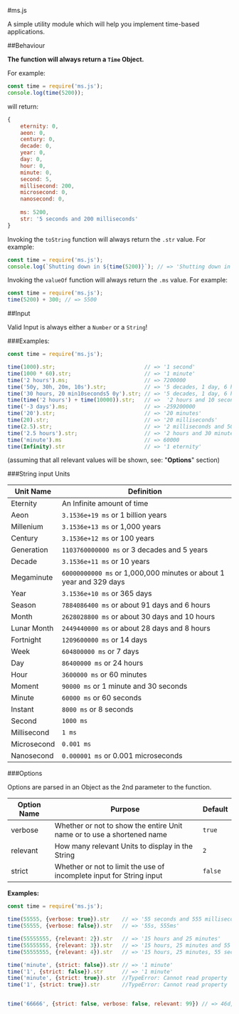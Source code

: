#ms.js

A simple utility module which will help you implement time-based applications.

##Behaviour

**The function will always return a `Time` Object.**

For example:
```js
const time = require('ms.js');
console.log(time(5200));
```
will return:
```js
{
    eternity: 0,
    aeon: 0,
    century: 0,
    decade: 0,
    year: 0,
    day: 0,
    hour: 0,
    minute: 0,
    second: 5,
    millisecond: 200,
    microsecond: 0,
    nanosecond: 0,
    
    ms: 5200,
    str: '5 seconds and 200 milliseconds'
}
```

Invoking the `toString` function will always return the `.str` value.
For example:
```js
const time = require('ms.js');
console.log(`Shutting down in ${time(5200)}`); // => 'Shutting down in 5 seconds and 200 milliseconds'
```

Invoking the `valueOf` function will always return the `.ms` value.
For example:
```js
const time = require('ms.js');
time(5200) + 300; // => 5500
```

##Input

Valid Input is always either a `Number` or a `String`!

###Examples:
```js
const time = require('ms.js');

time(1000).str;                            // => '1 second'
time(1000 * 60).str;                       // => '1 minute'
time('2 hours').ms;                        // => 7200000
time('50y, 30h, 20m, 10s').str;            // => '5 decades, 1 day, 6 hours, 20 minutes and 10 seconds'
time('30 hours, 20 min10seconds5 0y').str; // => '5 decades, 1 day, 6 hours, 20 minutes and 10 seconds'
time(time('2 hours') + time(10000)).str;   // =>  '2 hours and 10 seconds'
time('-3 days').ms;                        // => -259200000
time('20').str;                            // => '20 minutes'
time(20).str;                              // => '20 milliseconds'
time(2.5).str;                             // => '2 milliseconds and 500 microseconds'
time('2.5 hours').str;                     // => '2 hours and 30 minutes'
time('minute').ms                          // => 60000
time(Infinity).str                         // => '1 eternity'
```
(assuming that all relevant values will be shown, see: "**Options**" section)

###String input Units

Unit Name | Definition
---|---
Eternity | An Infinite amount of time
Aeon | `3.1536e+19 ms` or 1 billion years
Millenium | `3.1536e+13 ms` or 1,000 years
Century | `3.1536e+12 ms` or 100 years
Generation | `1103760000000 ms` or 3 decades and 5 years
Decade | `3.1536e+11 ms` or 10 years
Megaminute | `60000000000 ms` or 1,000,000 minutes or about 1 year and 329 days
Year | `3.1536e+10 ms` or 365 days
Season | `7884086400 ms` or about 91 days and 6 hours
Month | `2628028800 ms` or about 30 days and 10 hours
Lunar Month | `2449440000 ms` or about 28 days and 8 hours
Fortnight | `1209600000 ms` or 14 days
Week | `604800000 ms` or 7 days
Day | `86400000 ms` or 24 hours
Hour | `3600000 ms` or 60 minutes
Moment | `90000 ms` or 1 minute and 30 seconds
Minute | `60000 ms` or 60 seconds
Instant | `8000 ms` or 8 seconds
Second | `1000 ms`
Millisecond | `1 ms`
Microsecond | `0.001 ms`
Nanosecond | `0.000001 ms` or 0.001 microseconds

###Options

Options are parsed in an Object as the 2nd parameter to the function.

Option Name | Purpose | Default
---|---|---
verbose | Whether or not to show the entire Unit name or to use a shortened name | `true`
relevant | How many relevant Units to display in the String | `2`
strict | Whether or not to limit the use of incomplete input for String input | `false`

**Examples:**
```js
const time = require('ms.js');

time(55555, {verbose: true}).str    // => '55 seconds and 555 milliseconds'
time(55555, {verbose: false}).str   // => '55s, 555ms'

time(55555555, {relevant: 2}).str   // => '15 hours and 25 minutes'
time(55555555, {relevant: 3}).str   // => '15 hours, 25 minutes and 55 seconds'
time(55555555, {relevant: 4}).str   // => '15 hours, 25 minutes, 55 seconds and 555 milliseconds'

time('minute', {strict: false}).str // => '1 minute'
time('1', {strict: false}).str      // => '1 minute'
time('minute', {strict: true}).str  //TypeError: Cannot read property 'str' of undefined
time('1', {strict: true}).str       //TypeError: Cannot read property 'str' of undefined


time('66666', {strict: false, verbose: false, relevant: 99}) // => 46d, 7h, 6m
```
